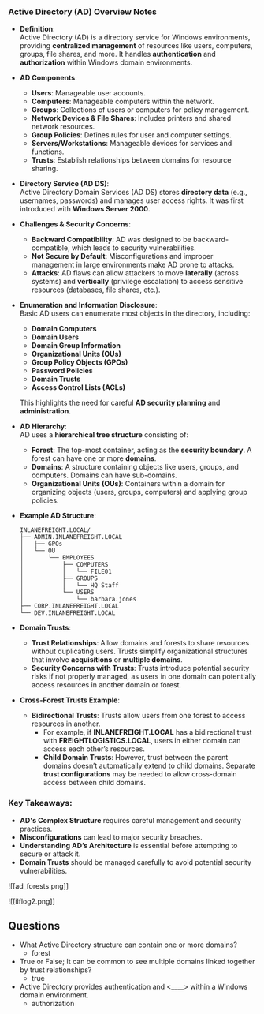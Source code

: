 ### Active Directory (AD) Overview Notes

- **Definition**:  
  Active Directory (AD) is a directory service for Windows environments, providing **centralized management** of resources like users, computers, groups, file shares, and more. It handles **authentication** and **authorization** within Windows domain environments.

- **AD Components**:  
  - **Users**: Manageable user accounts.
  - **Computers**: Manageable computers within the network.
  - **Groups**: Collections of users or computers for policy management.
  - **Network Devices & File Shares**: Includes printers and shared network resources.
  - **Group Policies**: Defines rules for user and computer settings.
  - **Servers/Workstations**: Manageable devices for services and functions.
  - **Trusts**: Establish relationships between domains for resource sharing.

- **Directory Service (AD DS)**:  
  Active Directory Domain Services (AD DS) stores **directory data** (e.g., usernames, passwords) and manages user access rights. It was first introduced with **Windows Server 2000**.

- **Challenges & Security Concerns**:
  - **Backward Compatibility**: AD was designed to be backward-compatible, which leads to security vulnerabilities.
  - **Not Secure by Default**: Misconfigurations and improper management in large environments make AD prone to attacks.
  - **Attacks**: AD flaws can allow attackers to move **laterally** (across systems) and **vertically** (privilege escalation) to access sensitive resources (databases, file shares, etc.).

- **Enumeration and Information Disclosure**:  
  Basic AD users can enumerate most objects in the directory, including:
  - **Domain Computers**
  - **Domain Users**
  - **Domain Group Information**
  - **Organizational Units (OUs)**
  - **Group Policy Objects (GPOs)**
  - **Password Policies**
  - **Domain Trusts**
  - **Access Control Lists (ACLs)**

  This highlights the need for careful **AD security planning** and **administration**.

- **AD Hierarchy**:  
  AD uses a **hierarchical tree structure** consisting of:
  - **Forest**: The top-most container, acting as the **security boundary**. A forest can have one or more **domains**.
  - **Domains**: A structure containing objects like users, groups, and computers. Domains can have sub-domains.
  - **Organizational Units (OUs)**: Containers within a domain for organizing objects (users, groups, computers) and applying group policies.
  
- **Example AD Structure**:
    ```
    INLANEFREIGHT.LOCAL/
    ├── ADMIN.INLANEFREIGHT.LOCAL
    │   ├── GPOs
    │   └── OU
    │       └── EMPLOYEES
    │           ├── COMPUTERS
    │           │   └── FILE01
    │           ├── GROUPS
    │           │   └── HQ Staff
    │           └── USERS
    │               └── barbara.jones
    ├── CORP.INLANEFREIGHT.LOCAL
    └── DEV.INLANEFREIGHT.LOCAL
    ```

- **Domain Trusts**:
  - **Trust Relationships**: Allow domains and forests to share resources without duplicating users. Trusts simplify organizational structures that involve **acquisitions** or **multiple domains**.
  - **Security Concerns with Trusts**: Trusts introduce potential security risks if not properly managed, as users in one domain can potentially access resources in another domain or forest.

- **Cross-Forest Trusts Example**:
  - **Bidirectional Trusts**: Trusts allow users from one forest to access resources in another.
    - For example, if **INLANEFREIGHT.LOCAL** has a bidirectional trust with **FREIGHTLOGISTICS.LOCAL**, users in either domain can access each other’s resources.
    - **Child Domain Trusts**: However, trust between the parent domains doesn’t automatically extend to child domains. Separate **trust configurations** may be needed to allow cross-domain access between child domains.

### Key Takeaways:
- **AD's Complex Structure** requires careful management and security practices.
- **Misconfigurations** can lead to major security breaches.
- **Understanding AD’s Architecture** is essential before attempting to secure or attack it.
- **Domain Trusts** should be managed carefully to avoid potential security vulnerabilities.

![[ad_forests.png]]

![[ilflog2.png]]


## Questions
- What Active Directory structure can contain one or more domains?
	- forest
- True or False; It can be common to see multiple domains linked together by trust relationships?
	- true
- Active Directory provides authentication and <____> within a Windows domain environment.
	- authorization